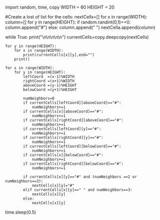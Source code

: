 import random, time, copy
WIDTH = 60
HEIGHT = 20

#Create a lost of list for the cells:
nextCells=[]
for x in range(WIDTH):
    column=[]
    for y in range(HEIGHT):
        if random.randint(0,1)==0:
            column.append("#")
        else:
            column.append(" ")
    nextCella.append(column)

while True:
    print("\n\n\n\n\n")
    currentCells=copy.deepcopy(nextCells)
    
    for y in range(HEIGHT):
        for x in range(WIDTH):
            print(currentCells[x][y],end="")
        print()
    
    for x in range(WIDTH):
        for y in range(HEIGHT):
            leftCoord  =(x-1)%WIDTH
            rightCoord =(x+1)%WIDTH
            aboveCoord =(y-1)%HEIGHT
            belowCoord =(y+1)%HEIGHT
        
            numNeighbors=0
            if currentCells[leftCoord][aboveCoord]=="#":
                numNeighbors+=1
            if currentCells[x][aboveCoord]=="#":
                numNeighbors+=1
            if currentCells[rightCoord][aboveCoord]=="#":
                numNeighbors+=1
            if currentCells[leftCoord][y]=="#":
                numNeighbors+=1
            if currentCells[rightCoord][y]=="#":
                numNeighbors+=1
            if currentCells[leftCoord][belowCoord]=="#":
                numNeighbors+=1
            if currentCells[x][belowCoord]=="#":
                numNeighbors+=1
            if currentCells[rightCoord][belowCoord]=="#":
                numNeighbors+=1
    
            if currentCells[x][y]=="#" and (numNeighbors ==2 or numNeighbors==3):
                nextCells[x][y]="#"
            elif currentCells[x][y]==" " and numNeighbors==3:
                nextCells[x][y]
            else:
                nextCells[x][y]
    
time.sleep(0.5)
